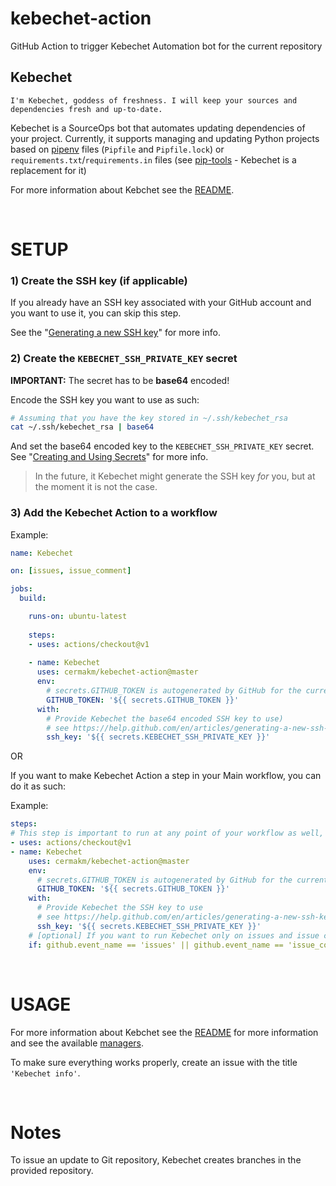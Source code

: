 # kebechet-action

GitHub Action to trigger Kebechet Automation bot for the current repository

Kebechet
--------

    I'm Kebechet, goddess of freshness. I will keep your sources and dependencies fresh and up-to-date.

Kebechet is a SourceOps bot that automates updating dependencies of your project. Currently, it supports managing and updating Python projects based on [pipenv](https://docs.pipenv.org/) files (`Pipfile` and `Pipfile.lock`) or `requirements.txt`/`requirements.in` files (see [pip-tools](https://pypi.org/project/pip-tools/) - Kebechet is a replacement for it)


For more information about Kebchet see the [README](/kebechet/README.rst).

<br>

SETUP
=====

### 1) Create the SSH key (if applicable)

If you already have an SSH key associated with your GitHub account and you want to use it, you can skip this step.

See the "[Generating a new SSH key](https://help.github.com/en/articles/generating-a-new-ssh-key-and-adding-it-to-the-ssh-agent)" for more info.

### 2) Create the `KEBECHET_SSH_PRIVATE_KEY` secret

**IMPORTANT:** The secret has to be **base64** encoded!

Encode the SSH key you want to use as such:

```bash
# Assuming that you have the key stored in ~/.ssh/kebechet_rsa
cat ~/.ssh/kebechet_rsa | base64
```

And set the base64 encoded key to the `KEBECHET_SSH_PRIVATE_KEY` secret. See "[Creating and Using Secrets](https://help.github.com/en/articles/virtual-environments-for-github-actions#creating-and-using-secrets-encrypted-variables)" for more info.


> In the future, it Kebechet might generate the SSH key *for* you, but at the moment it is not the case.

### 3) Add the Kebechet Action to a workflow

Example:

```yaml
name: Kebechet

on: [issues, issue_comment]

jobs:
  build:

    runs-on: ubuntu-latest
    
    steps:
    - uses: actions/checkout@v1
    
    - name: Kebechet
      uses: cermakm/kebechet-action@master
      env:
        # secrets.GITHUB_TOKEN is autogenerated by GitHub for the current repository
        GITHUB_TOKEN: '${{ secrets.GITHUB_TOKEN }}'
      with:
        # Provide Kebechet the base64 encoded SSH key to use)
        # see https://help.github.com/en/articles/generating-a-new-ssh-key-and-adding-it-to-the-ssh-agent for more info)
        ssh_key: '${{ secrets.KEBECHET_SSH_PRIVATE_KEY }}'
```

OR

If you want to make Kebechet Action a step in your Main workflow, you can do it as such:

Example:

```yaml
steps:
# This step is important to run at any point of your workflow as well, it mounts the GitHub workspace that the Kebechet assumes is present
- uses: actions/checkout@v1
- name: Kebechet
    uses: cermakm/kebechet-action@master
    env:
      # secrets.GITHUB_TOKEN is autogenerated by GitHub for the current repository
      GITHUB_TOKEN: '${{ secrets.GITHUB_TOKEN }}'
    with:
      # Provide Kebechet the SSH key to use
      # see https://help.github.com/en/articles/generating-a-new-ssh-key-and-adding-it-to-the-ssh-agent for more info)
      ssh_key: '${{ secrets.KEBECHET_SSH_PRIVATE_KEY }}'
    # [optional] If you want to run Kebechet only on issues and issue comments, do it as such
    if: github.event_name == 'issues' || github.event_name == 'issue_comment'
```

<br>

USAGE
=====

For more information about Kebchet see the [README](/kebechet/README.rst) for more information and see the available [managers](/kebechet/kebechet/managers).

To make sure everything works properly, create an issue with the title `'Kebechet info'`.

<br>

Notes
=====

To issue an update to Git repository, Kebechet creates branches in the provided repository.